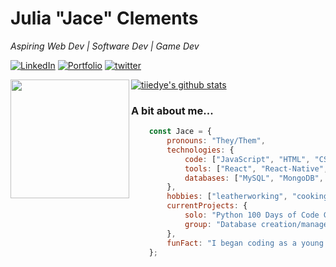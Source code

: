 # Julia "Jace" Clements

<em>
 Aspiring Web Dev | Software Dev | Game Dev
</em>

<p></p>

<a href="https://www.linkedin.com/in/julia-jace-clements/" target="blank_">![LinkedIn](https://img.shields.io/badge/LinkedIn-Julia%20%22Jace%22%20Clements-blue)</a> <a href="https://tiiedye.github.io/React-Portfolio/" target="blank_">![Portfolio](https://img.shields.io/badge/Git%20Hub-Portfolio-green)</a> <a href="https://twitter.com/tiiedye_" target="blank_">![twitter](https://img.shields.io/badge/twitter-%40tiiedye__-blue)</a>

<img align="left" height="190" src="https://media.giphy.com/media/26tn33aiTi1jkl6H6/giphy.gif">

[![tiiedye's github stats](https://github-readme-stats.vercel.app/api?username=tiiedye&show_icons=true&theme=bear)](https://github.com/tiiedye/github-readme-stats)


### A bit about me...


```javascript
    const Jace = {
        pronouns: "They/Them",
        technologies: {
            code: ["JavaScript", "HTML", "CSS", "C#", "C++", "PHP", "Python"],
            tools: ["React", "React-Native", "Express", "Node"],
            databases: ["MySQL", "MongoDB", "Firebase"],
        },
        hobbies: ["leatherworking", "cooking", "video games"],
        currentProjects: {
            solo: "Python 100 Days of Code Challenge",
            group: "Database creation/management and multiple websites with Third Project Development"
        },
        funFact: "I began coding as a young kid thanks to Neopets! That's how I learned basic HTML and CSS."
    };
```
